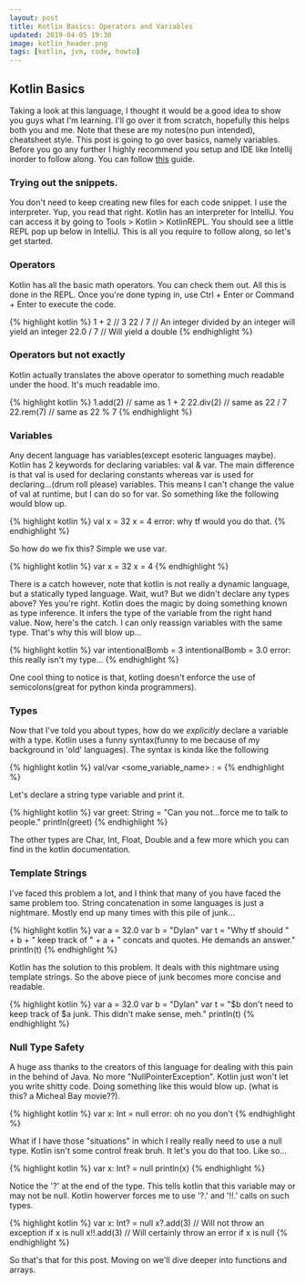 ```yaml
---
layout: post
title: Kotlin Basics: Operators and Variables
updated: 2019-04-05 19:30
image: kotlin_header.png
tags: [kotlin, jvm, code, howto]
---
```


## Kotlin Basics

Taking a look at this language, I thought it would be a good idea to show
you guys what I'm learning. I'll go over it from scratch, hopefully this helps both you and me.
Note that these are my notes(no pun intended), cheatsheet style. This post is going to go over basics, namely variables.
Before you go any further I highly recommend you setup and IDE like Intellij inorder to follow along.
You can follow [this](https://kotlinlang.org/docs/tutorials/getting-started.html) guide.

### Trying out the snippets.

You don't need to keep creating new files for each code snippet. I use the interpreter. Yup, you read that right.
Kotlin has an interpreter for IntelliJ. You can access it by going to Tools > Kotlin > KotlinREPL. You should
see a little REPL pop up below in IntelliJ. This is all you require to follow along, so let's get started.

### Operators

Kotlin has all the basic math operators. You can check them out. All this is done in the REPL. 
Once you're done typing in, use Ctrl + Enter or Command + Enter to execute the code.

{% highlight kotlin %}
1 + 2       // 3
22 / 7      // An integer divided by an integer will yield an integer
22.0 / 7    // Will yield a double
{% endhighlight %}

### Operators but not exactly

Kotlin actually translates the above operator to something much readable under the hood.
It's much readable imo.

{% highlight kotlin %}
1.add(2)    // same as 1 + 2
22.div(2)   // same as 22 / 7
22.rem(7)   // same as 22 % 7
{% endhighlight %}

### Variables

Any decent language has variables(except esoteric languages maybe). Kotlin has 2 keywords for declaring variables: val & var.
The main difference is that val is used for declaring constants whereas var is used for declaring...(drum roll please) variables.
This means I can't change the value of val at runtime, but I can do so for var. So something like the following would blow up.

{% highlight kotlin %}
val x = 32
x = 4
error: why tf would you do that.
{% endhighlight %}

So how do we fix this? Simple we use var.

{% highlight kotlin %}
var x = 32
x = 4
{% endhighlight %}

There is a catch however, note that kotlin is not really a dynamic language, but a statically typed language.
Wait, wut? But we didn't declare any types above? Yes you're right. Kotlin does the magic by doing something known as type inference.
It infers the type of the variable from the right hand value. Now, here's the catch. I can only reassign variables with the same type.
That's why this will blow up...

{% highlight kotlin %}
var intentionalBomb = 3
intentionalBomb = 3.0
error: this really isn't my type...
{% endhighlight %}

One cool thing to notice is that, kotling doesn't enforce the use of semicolons(great for python kinda programmers).

### Types

Now that I've told you about types, how do we _explicitly_ declare a variable with a type. Kotlin uses a funny syntax(funny to me because of my background in 'old' languages).
The syntax is kinda like the following

{% highlight kotlin %}
    val/var <some_variable_name> : <type> = <value>
{% endhighlight %}

Let's declare a string type variable and print it.

{% highlight kotlin %}
var greet: String = "Can you not...force me to talk to people."
println(greet)
{% endhighlight %}

The other types are Char, Int, Float, Double and a few more which you can find in the kotlin documentation.

### Template Strings

I've faced this problem a lot, and I think that many of you have faced the same problem too. String concatenation in some languages is just a nightmare.
Mostly end up many times with this pile of junk...

{% highlight kotlin %}
var a = 32.0
var b = "Dylan"
var t = "Why tf should " + b + " keep track of " + a + " concats and quotes. He demands an answer."
println(t)
{% endhighlight %}

Kotlin has the solution to this problem. It deals with this nightmare using template strings. So the above piece of junk becomes more concise and readable.

{% highlight kotlin %}
var a = 32.0
var b = "Dylan"
var t = "$b don't need to keep track of $a junk. This didn't make sense, meh."
println(t)
{% endhighlight %}

### Null Type Safety

A huge ass thanks to the creators of this language for dealing with this pain in the behind of Java.
No more "NullPointerException". Kotlin just won't let you write shitty code. Doing something like this would blow up.
(what is this? a Micheal Bay movie??).

{% highlight kotlin %}
var x: Int = null
error: oh no you don't
{% endhighlight %}

What if I have those "situations" in which I really really need to use a null type. Kotlin isn't some control freak bruh. It let's you do that too.
Like so...

{% highlight kotlin %}
var x: Int? = null
println(x)
{% endhighlight %}

Notice the '?' at the end of the type. This tells kotlin that this variable may or may not be null.
Kotlin howerver forces me to use '?.' and '!!.' calls on such types.

{% highlight kotlin %}
var x: Int? = null
x?.add(3)   // Will not throw an exception if x is null
x!!.add(3)  // Will certainly throw an error if x is null
{% endhighlight %}

So that's that for this post. Moving on we'll dive deeper into functions and arrays.

